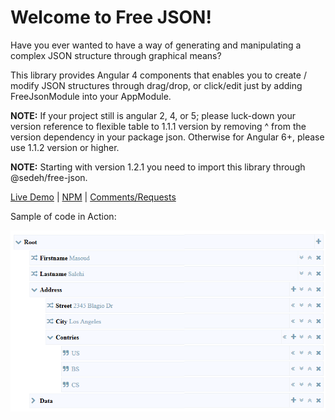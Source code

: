 

# Welcome to Free JSON!

Have you ever wanted to have a way of generating and manipulating a complex JSON structure through graphical means?

This library provides Angular 4 components that enables you to create / modify JSON structures through drag/drop, or click/edit just by adding FreeJsonModule into your AppModule.

**NOTE:** If your project still is angular 2, 4, or 5; please luck-down your version reference to flexible table to 1.1.1 version by removing ^ from the version dependency in your package json. Otherwise for Angular 6+, please use 1.1.2 version or higher.

**NOTE:** Starting with version 1.2.1 you need to import this library through @sedeh/free-json.

[Live Demo](https://free-json.stackblitz.io)  | 
[NPM](https://www.npmjs.com/package/@sedeh/free-json) | 
[Comments/Requests](https://github.com/msalehisedeh/free-json/issues)


Sample of code in Action:

![alt text](https://raw.githubusercontent.com/msalehisedeh/free-json/master/sample.png  "What you would see when a free JSON is used")

